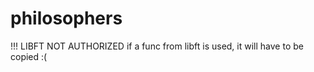 # philosophers

!!! LIBFT NOT AUTHORIZED
if a func from libft is used, it will have to be copied :(
	